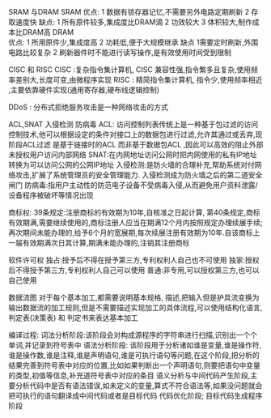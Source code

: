 SRAM 与DRAM
SRAM
	优点:
  	1 数据有锁存器记忆,不需要另外电路定期刷新
  	2	存取速度快
 	缺点:
  	1 所有原件较多,集成度比DRAM滴
  	2 功效较大
  	3 体积较大,制作成本比DRAM高
DRAM  
  优点:
    1 所用原件少,集成度高
    2 功耗低,便于大规模继承
  缺点
    1需要定时刷新,外围电路比较复杂
    2 刷新器件时不能进行读写操作,是有效使用时间受到限制
  
CISC 和 RISC 
	CISC :复杂指令集计算机,	CISC 兼容性强,指令繁多且复杂,使用频率差别大,长度可变,由微程序实现
	RISC : 精简指令集计算机, 指令少,使用频率相近 ,主要依靠硬件实现(通用寄存器,硬布线逻辑控制)

DDoS : 分布式拒绝服务攻击是一种网络攻击的方式

ACL,SNAT 入侵检测 防病毒
ACL: 访问控制列表传统上是一种基于包过滤的访问控制技术,他可以根据设定的条件对接口上的数据包进行过滤,允许其通过或丢弃,现阶段ACL过滤 是基于链接时的ACL 而非基于数据包ACL ,因此可以高效的阻止外部未授权用户访问内部网络
SNAT:在内网地址访问公网时把内网使用的私有IP地址转换为可以访问公网的公网IP地址
入侵检测:是防火墙的合理补充,帮助系统对付网络攻击,扩展了系统管理员的安全管理能力. 入侵检测成为防火墙之后的第二道安全闸门
防病毒:指用户主动性的防范电子设备不受病毒入侵,从而避免用户资料泄露/设备程序被破坏等情况出现

商标权:
39条规定:注册商标的有效期为10年,自核准之日起计算,
第40条规定,商标有效期满,需要继续使用的,商标注册人应当在期满12个月内按照规定办理续展手续;再次期间未能办理的,给予6个月的宽展期,每次续展注册有效期为10年.自该商标上一届有效期满次日其计算,期满未能办理的,注销其注册商标

软件许可权
独占:授予后不得在授予第三方,专利权利人自己也不可使用
独家:授权后不得授予第三方,专利权利人自己可以使用
普通:非专用,可以授权第三方,也可以自己使用

数据流图
对于每个基本加工,都需要说明基本规格, 描述,把输入但是护具流变换为输出数据流的加工规则,但是不需要描述实现加工的具体流程,可以使用结构化语言,判定表(决策表) 和 判定书来表达基本加工

编译过程:
词法分析阶段:该阶段会对构成源程序的字符串进行扫描,识别出一个个单词,并记录到符号表中
语法分析阶段: 该阶段用于分析诸如谁是变量,谁是操作符,谁是操作数,谁是注释,谁是声明语句,谁是可执行语句等问题,在这个阶段,把分析的结果完善到符号表中对应的位置,比如如果判断出一个声明语句,则要把语句中变量的类型,初值等信息,补充道符号表中对应的条目
语义分析与中间代码产生阶段,主要分析代码中是否有语法错误,如未定义的变量,算式不符合语法等,如果没问题就会把可执行的语句翻译成中间代码或者是目标代码
代码优化阶段;
目标代码生成程序阶段
	
	
	
	
	
